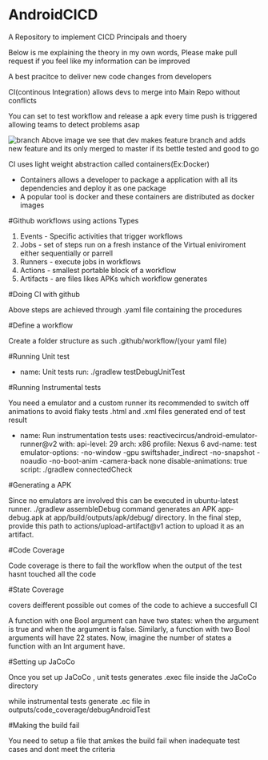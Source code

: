 # AndroidCICD
A Repository to implement CICD Principals and thoery

Below is me explaining the theory in my own words, Please make pull request if you feel like my information can be improved

A best pracitce to deliver new code changes from developers

CI(continous Integration) allows devs to merge into Main Repo without conflicts

You can set to test workflow and release a apk every time push is triggered allowing teams to detect problems asap

![branch](https://user-images.githubusercontent.com/11702972/119254722-8d29cb80-bbea-11eb-9d8d-d6cfc1a20216.png)
   Above image we see that dev makes feature branch and adds new feature and its only merged to master if its bettle tested and good to go

CI uses light weight abstraction called containers(Ex:Docker)
  - Containers allows a developer to package a application with all its dependencies and deploy it as one package
  - A popular tool is docker and these containers are distributed as docker images

#Github workflows using actions
 Types
 1. Events - Specific activities that trigger workflows
 2. Jobs - set of steps run on a fresh instance of the Virtual eniviroment either sequentially or parrell
 3. Runners - execute jobs in workflows
 4. Actions - smallest portable block of a workflow
 5. Artifacts - are files likes APKs which workflow generates

#Doing CI with github

Above steps are achieved through .yaml file containing the procedures

#Define a workflow

Create a folder structure as such .github/workflow/(your yaml file)

#Running Unit test

- name: Unit tests
  run: ./gradlew testDebugUnitTest

#Running Instrumental tests

You need a emulator and a custom runner its recommended to switch off animations to avoid flaky tests
.html and .xml files generated end of test result

- name: Run instrumentation tests
        uses: reactivecircus/android-emulator-runner@v2
        with:
          api-level: 29
          arch: x86
          profile: Nexus 6
          avd-name: test
          emulator-options: -no-window -gpu swiftshader_indirect -no-snapshot -noaudio -no-boot-anim -camera-back none
          disable-animations: true
          script: ./gradlew connectedCheck
          
#Generating a APK

Since no emulators are involved this can be executed in ubuntu-latest runner. ./gradlew assembleDebug command generates an APK app-debug.apk at app/build/outputs/apk/debug/ directory. In the final step, provide this path to actions/upload-artifact@v1 action to upload it as an artifact.

#Code Coverage

Code coverage is there to fail the workflow when the output of the test hasnt touched all the code

#State Coverage

covers deifferent possible out comes of the code to achieve a succesfull CI

A function with one Bool argument can have two states: when the argument is true and when the argument is false. 
Similarly, a function with two Bool arguments will have 22 states. Now, imagine the number of states a function with an Int argument have.

#Setting up JaCoCo

Once you set up JaCoCo , unit tests generates .exec file inside the JaCoCo directory

while instrumental tests generate .ec file in outputs/code_coverage/debugAndroidTest

#Making the build fail

You need to setup a file that amkes the build fail when inadequate test cases and dont meet the criteria
